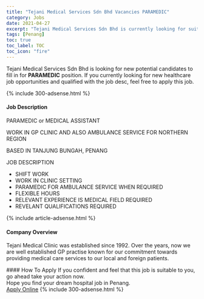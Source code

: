 ```yaml
---
title: "Tejani Medical Services Sdn Bhd Vacancies PARAMEDIC" 
category: Jobs 
date: 2021-04-27 
excerpt: "Tejani Medical Services Sdn Bhd is currently looking for suitable person to fill in the PARAMEDIC which positioned at Penang" 
tags: [Penang] 
toc: true 
toc_label: TOC 
toc_icon: "fire" 
--- 
```


<p>Tejani Medical Services Sdn Bhd is looking for new potential candidates to fill in for <b>PARAMEDIC</b> position. If you currently looking for new healthcare job opportunities and qualified with the job desc, feel free to apply this job.
</p>{% include 300-adsense.html %} 
<div><div><h4>Job Description</h4></div><div><div><span><div><p>PARAMEDIC or MEDICAL ASSISTANT</p><p>WORK IN GP CLINIC AND ALSO AMBULANCE SERVICE FOR NORTHERN REGION</p><p>BASED IN TANJUNG BUNGAH, PENANG</p><p>JOB DESCRIPTION</p><ul><li>SHIFT WORK</li><li>WORK IN CLINIC SETTING</li><li>PARAMEDIC FOR AMBULANCE SERVICE WHEN REQUIRED</li><li>FLEXIBLE HOURS</li><li>RELEVANT EXPERIENCE IS MEDICAL FIELD REQUIRED</li><li>REVELANT QUALIFICATIONS REQUIRED</li></ul></div></span></div></div></div> 
{% include article-adsense.html %} 
<div><div><h4>Company Overview</h4></div><div><div><span><div><p>Tejani Medical Clinic was established since 1992. Over the years, now we are well  established GP practise known for our commitment towards providing medical care services to our local and foreign patients.</p></div></span></div></div></div> 
#### How To Apply 
If you confident and feel that this job is suitable to you, go ahead take your action now. <br/> 
Hope you find your dream hospital job in Penang. <br/> 
<a href="https://www.jobstreet.com.my/en/job/paramedic-4533894?jobId=jobstreet-my-job-4533894" class="btn btn--warning" target="_blank" rel="nofollow noopenner">Apply Online</a> 
{% include 300-adsense.html %} 